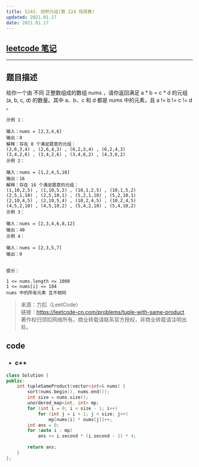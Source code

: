 ```yaml
---
title: 5243. 同积元组(第 224 场周赛)
updated: 2021.01.17  
date: 2021.01.17  
---
```


## [leetcode 笔记](https://lzyprime.github.io/leetcode/leetcode)

---

## 题目描述

给你一个由 不同 正整数组成的数组 nums ，请你返回满足 a * b = c * d 的元组 (a, b, c, d) 的数量。其中 a、b、c 和 d 都是 nums 中的元素，且 a != b != c != d 。

```
示例 1：

输入：nums = [2,3,4,6]
输出：8
解释：存在 8 个满足题意的元组：
(2,6,3,4) , (2,6,4,3) , (6,2,3,4) , (6,2,4,3)
(3,4,2,6) , (3,4,2,6) , (3,4,6,2) , (4,3,6,2)
示例 2：

输入：nums = [1,2,4,5,10]
输出：16
解释：存在 16 个满足题意的元组：
(1,10,2,5) , (1,10,5,2) , (10,1,2,5) , (10,1,5,2)
(2,5,1,10) , (2,5,10,1) , (5,2,1,10) , (5,2,10,1)
(2,10,4,5) , (2,10,5,4) , (10,2,4,5) , (10,2,4,5)
(4,5,2,10) , (4,5,10,2) , (5,4,2,10) , (5,4,10,2)
示例 3：

输入：nums = [2,3,4,6,8,12]
输出：40
示例 4：

输入：nums = [2,3,5,7]
输出：0
 

提示：

1 <= nums.length <= 1000
1 <= nums[i] <= 104
nums 中的所有元素 互不相同
```

> 来源：力扣（LeetCode）  
> 链接：https://leetcode-cn.com/problems/tuple-with-same-product  
> 著作权归领扣网络所有。商业转载请联系官方授权，非商业转载请注明出处。

## code

- ### c++

```c++
class Solution {
public:
    int tupleSameProduct(vector<int>& nums) {
        sort(nums.begin(), nums.end());
        int size = nums.size();
        unordered_map<int, int> mp;
        for (int i = 0; i < size - 1; i++)
            for (int j = i + 1; j < size; j++)
                mp[nums[i] * nums[j]]++;
        int ans = 0;
        for (auto i : mp) 
            ans += i.second * (i.second - 1) * 4;
        
        return ans;
    }
};
```